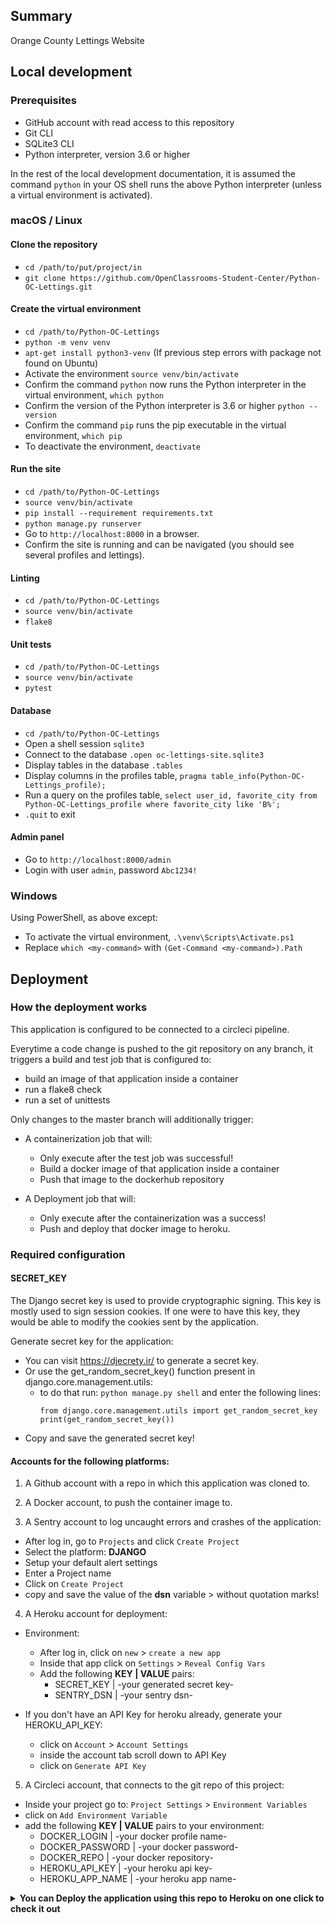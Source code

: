 ## Summary

Orange County Lettings Website

## Local development

### Prerequisites

- GitHub account with read access to this repository
- Git CLI
- SQLite3 CLI
- Python interpreter, version 3.6 or higher

In the rest of the local development documentation, it is assumed the command `python` in 
your OS shell runs the above Python interpreter (unless a virtual environment is activated).

### macOS / Linux

#### Clone the repository

- `cd /path/to/put/project/in`
- `git clone https://github.com/OpenClassrooms-Student-Center/Python-OC-Lettings.git`

#### Create the virtual environment

- `cd /path/to/Python-OC-Lettings`
- `python -m venv venv`
- `apt-get install python3-venv` (If previous step errors with package not found on Ubuntu)
- Activate the environment `source venv/bin/activate`
- Confirm the command `python` now runs the Python interpreter in the virtual environment,
`which python`
- Confirm the version of the Python interpreter is 3.6 or higher `python --version`
- Confirm the command `pip` runs the pip executable in the virtual environment, `which pip`
- To deactivate the environment, `deactivate`

#### Run the site

- `cd /path/to/Python-OC-Lettings`
- `source venv/bin/activate`
- `pip install --requirement requirements.txt`
- `python manage.py runserver`
- Go to `http://localhost:8000` in a browser.
- Confirm the site is running and can be navigated (you should see several profiles and lettings).

#### Linting

- `cd /path/to/Python-OC-Lettings`
- `source venv/bin/activate`
- `flake8`

#### Unit tests

- `cd /path/to/Python-OC-Lettings`
- `source venv/bin/activate`
- `pytest`

#### Database

- `cd /path/to/Python-OC-Lettings`
- Open a shell session `sqlite3`
- Connect to the database `.open oc-lettings-site.sqlite3`
- Display tables in the database `.tables`
- Display columns in the profiles table, `pragma table_info(Python-OC-Lettings_profile);`
- Run a query on the profiles table, `select user_id, favorite_city from
  Python-OC-Lettings_profile where favorite_city like 'B%';`
- `.quit` to exit

#### Admin panel

- Go to `http://localhost:8000/admin`
- Login with user `admin`, password `Abc1234!`

### Windows

Using PowerShell, as above except:

- To activate the virtual environment, `.\venv\Scripts\Activate.ps1` 
- Replace `which <my-command>` with `(Get-Command <my-command>).Path`

## Deployment

### How the deployment works

This application is configured to be connected to a circleci pipeline.

Everytime a code change is pushed to the git repository on any branch, it triggers a build and test job that is configured to:
- build an image of that application inside a container
- run a flake8 check
- run a set of unittests

Only changes to the master branch will additionally trigger:
- A containerization job that will:
  - Only execute after the test job was successful!
  - Build a docker image of that application inside a container
  - Push that image to the dockerhub repository

- A Deployment job that will:
  - Only execute after the containerization was a success!
  - Push and deploy that docker image to heroku.

### Required configuration

#### SECRET_KEY

The Django secret key is used to provide cryptographic signing.
This key is mostly used to sign session cookies. If one were to have this key, 
they would be able to modify the cookies sent by the application.

Generate secret key for the application:
- You can visit https://djecrety.ir/ to generate a secret key.
- Or use the get_random_secret_key() function present in django.core.management.utils:
  - to do that run: `python manage.py shell` and enter the following lines:
    ```
    from django.core.management.utils import get_random_secret_key
    print(get_random_secret_key())
    ```
- Copy and save the generated secret key!

#### Accounts for the following platforms:

1. A Github account with a repo in which this application was cloned to.


2. A Docker account, to push the container image to.


3. A Sentry account to log uncaught errors and crashes of the application:

  - After log in, go to `Projects` and click `Create Project`
  - Select the platform: <b>DJANGO</b>
  - Setup your default alert settings
  - Enter a Project name
  - Click on `Create Project`
  - copy and save the value of the <b>dsn</b> variable > without quotation marks!

4. A Heroku account for deployment:

- Environment:
  - After log in, click on `new` > `create a new app`
  - Inside that app click on `Settings` > `Reveal Config Vars`
  - Add the following <b>KEY | VALUE</b> pairs:
    - SECRET_KEY | -your generated secret key-
    - SENTRY_DSN | -your sentry dsn-


- If you don't have an API Key for heroku already, generate your HEROKU_API_KEY:
  - click on `Account` > `Account Settings`
  - inside the account tab scroll down to API Key
  - click on `Generate API Key`
  

5. A Circleci account, that connects to the git repo of this project:
- Inside your project go to: `Project Settings` > `Environment Variables`
- click on `Add Environment Variable`
- add the following <b>KEY | VALUE</b> pairs to your environment:
  - DOCKER_LOGIN | -your docker profile name-
  - DOCKER_PASSWORD | -your docker password-
  - DOCKER_REPO | -your docker repository-
  - HEROKU_API_KEY | -your heroku api key-
  - HEROKU_APP_NAME | -your heroku app name-


<details>
<summary><b>You can Deploy the application using this repo to Heroku on one click to check it out</b></summary><br>
The fastest way to deploy and test the application on Heroku is by clicking the following link:<br>

[![Deploy](https://www.herokucdn.com/deploy/button.svg)](https://heroku.com/deploy?template=https://github.com/Pascal273/Python-OC-Lettings)

Log into your heroku account, enter a name for the application and click deploy.<br>
All the required environment variables will be taken from this repo automatically.<br>
After the process is completed you will be able to visit and test the web application.
</details>

